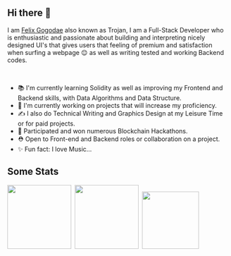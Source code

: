 ## Hi there 👋

I am [Felix Gogodae](https://www.linkedin.com/in/trojan7/) also known as Trojan, I am a Full-Stack Developer who is enthusiastic and passionate about building and interpreting nicely designed UI's that gives users that feeling of premium and satisfaction when surfing a webpage 😌 as well as writing tested and working Backend codes.

<br>

<!-- ## I am a Fullstack Developer! -->

- 📚 I'm currently learning Solidity as well as improving my Frontend and Backend skills, with Data Algorithms and Data Structure.
- 💨 I'm currently working on projects that will increase my proficiency.
- ✍️ I also do Technical Writing and Graphics Design at my Leisure Time or for paid projects.
- 🏅 Participated and won numerous Blockchain Hackathons.
- ⛑️ Open to Front-end and Backend roles or collaboration on a project.
- ✨ Fun fact: I love Music...

## Some Stats

<div>
<a href="https://github.com/anuraghazra/github-readme-stats"><img height="145em" src="https://github-readme-stats-bpires.vercel.app/api?username=Trojanhorse7&hide_title=true&line_height=25&hide_rank=false&theme=dark&show_icons=true&hide_border=true"></a>&nbsp;
<a href="https://github.com/denvercoder1/github-readme-streak-stats"><img height="145em" src="https://github-readme-streak-stats.herokuapp.com/?user=Trojanhorse7&theme=dark&hide_border=true"></a>&nbsp;
<a href="https://github.com/anuraghazra/github-readme-stats"><img height="129.6em" src="https://github-readme-stats-bpires.vercel.app/api/top-langs/?username=Trojanhorse7&layout=compact&card_width=400&hide_title=true&theme=dark&t&langs_count=10&hide_border=true"></a>&nbsp;
</div>
